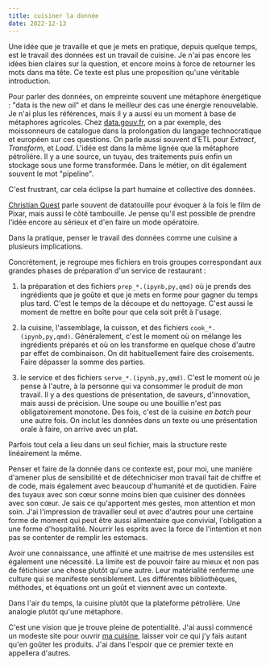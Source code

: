 ```yaml
---
title: cuisiner la donnée
date: 2022-12-13
---
```


Une idée que je travaille et que je mets en pratique, depuis quelque temps, est le travail des données est un travail de cuisine.
Je n'ai pas encore les idées bien claires sur la question, et encore moins à force de retourner les mots dans ma tête.
Ce texte est plus une proposition qu'une véritable introduction.

Pour parler des données, on empreinte souvent une métaphore énergétique : "data is the new oil" et dans le meilleur des cas une énergie renouvelable.
Je n'ai plus les références, mais il y a aussi eu un moment à base de métaphores agricoles.
Chez [data.gouv.fr][2], on a par exemple, des moissonneurs de catalogue dans la prolongation du langage technocratique et européen sur ces questions.
On parle aussi souvent d'ETL pour *Extract*, *Transform*, et *Load*.
L'idée est dans la même lignée que la métaphore pétrolière.
Il y a une source, un tuyau, des traitements puis enfin un stockage sous une forme transformée.
Dans le métier, on dit également souvent le mot "pipeline".

C'est frustrant, car cela éclipse la part humaine et collective des données.

[Christian Quest][3] parle souvent de datatouille pour évoquer à la fois le film de Pixar, mais aussi le côté tambouille.
Je pense qu'il est possible de prendre l'idée encore au sérieux et d'en faire un mode opératoire.

Dans la pratique, penser le travail des données comme une cuisine a plusieurs implications.

Concrètement, je regroupe mes fichiers en trois groupes correspondant aux grandes phases de préparation d'un service de restaurant :

1. la préparation et des fichiers `prep_*.(ipynb,py,qmd)` où je prends des ingrédients que je goûte et que je mets en forme pour gagner du temps plus tard.
C'est le temps de la découpe et du nettoyage.
C'est aussi le moment de mettre en boîte pour que cela soit prêt à l'usage.

2. la cuisine, l'assemblage, la cuisson, et des fichiers `cook_*.(ipynb,py,qmd)`.
Généralement, c'est le moment où on mélange les ingrédients préparés et où on les transforme en quelque chose d'autre par effet de combinaison.
On dit habituellement faire des croisements.
Faire dépasser la somme des parties.

3. le service et des fichiers `serve_*.(ipynb,py,qmd)`.
C'est le moment où je pense à l'autre, à la personne qui va consommer le produit de mon travail.
Il y a des questions de présentation, de saveurs, d'innovation, mais aussi de précision.
Une soupe ou une bouillie n'est pas obligatoirement monotone.
Des fois, c'est de la cuisine *en batch* pour une autre fois.
On inclut les données dans un texte ou une présentation orale à faire, on arrive avec un plat.

Parfois tout cela a lieu dans un seul fichier, mais la structure reste linéairement la même.

Penser et faire de la donnée dans ce contexte est, pour moi, une manière d'amener plus de sensibilité et de détechniciser mon travail fait de chiffre et de code, mais également avec beaucoup d'humanité et de quotidien.
Faire des tuyaux avec son cœur sonne moins bien que cuisiner des données avec son cœur.
Je sais ce qu'apportent mes gestes, mon attention et mon soin.
J'ai l'impression de travailler seul et avec d'autres pour une certaine forme de moment qui peut être aussi alimentaire que convivial, l'obligation a une forme d'hospitalité.
Nourrir les esprits avec la force de l'intention et non pas se contenter de remplir les estomacs.

Avoir une connaissance, une affinité et une maitrise de mes ustensiles est également une nécessité.
La limite est de pouvoir faire au mieux et non pas de fétichiser une chose plutôt qu'une autre.
Leur matérialité renferme une culture qui se manifeste sensiblement.
Les différentes bibliothèques, méthodes, et équations ont un goût et viennent avec un contexte.

Dans l'air du temps, la cuisine plutôt que la plateforme pétrolière.
Une analogie plutôt qu'une métaphore.

C'est une vision que je trouve pleine de potentialité.
J'ai aussi commencé un modeste site pour ouvrir [ma cuisine][1], laisser voir ce qui j'y fais autant qu'en goûter les produits.
J'ai dans l'espoir que ce premier texte en appellera d'autres.

[1]: https://data.11d.im/
[2]: https://www.data.gouv.fr/fr/
[3]: https://amicale.net/@cquest
